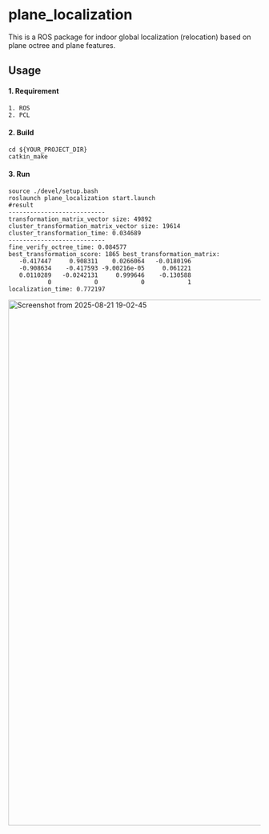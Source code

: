 # plane_localization
This is a ROS package for indoor global localization (relocation) based on plane octree and plane features.

## Usage
#### 1. Requirement
```
1. ROS
2. PCL
```

#### 2. Build
```
cd ${YOUR_PROJECT_DIR}
catkin_make
```

#### 3. Run
```
source ./devel/setup.bash
roslaunch plane_localization start.launch
#result
---------------------------
transformation_matrix_vector size: 49892
cluster_transformation_matrix_vector size: 19614
cluster_transformation_time: 0.034689
---------------------------
fine_verify_octree_time: 0.084577
best_transformation_score: 1865 best_transformation_matrix: 
   -0.417447     0.908311    0.0266064   -0.0180196
   -0.908634    -0.417593 -9.00216e-05     0.061221
   0.0110289   -0.0242131     0.999646    -0.130588
           0            0            0            1
localization_time: 0.772197
```
<img width="1183" height="1051" alt="Screenshot from 2025-08-21 19-02-45" src="https://github.com/user-attachments/assets/1d5cfc66-71d8-4679-8657-56e9c63406a5" />
